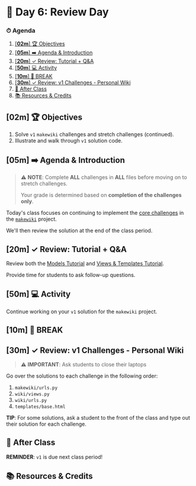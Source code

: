 # 📜 Day 6: Review Day

### ⏱ Agenda

1. [[**02m**] 🏆 Objectives](#02m-%f0%9f%8f%86-objectives)
2. [[**05m**] ➡️ Agenda & Introduction](#05m-%e2%9e%a1%ef%b8%8f-agenda--introduction)
3. [[**20m**] ✓ Review: Tutorial + Q&A](#20m-%e2%9c%93-review-tutorial--qa)
4. [[**50m**] 💻 Activity](#50m-%f0%9f%92%bb-activity)
5. [[**10m**] 🌴 BREAK](#10m-%f0%9f%8c%b4-break)
6. [[**30m**] ✓ Review: v1 Challenges - Personal Wiki](#30m-%e2%9c%93-review-v1-challenges---personal-wiki)
7. [🌃 After Class](#%f0%9f%8c%83-after-class)
8. [📚 Resources & Credits](#%f0%9f%93%9a-resources--credits)

## [**02m**] 🏆 Objectives

1. Solve `v1` `makewiki` challenges and stretch challenges (continued).
2. Illustrate and walk through `v1` solution code.

## [**05m**] ➡️ Agenda & Introduction

> ⚠️ **NOTE**: Complete **ALL** challenges in **ALL** files before moving on to stretch challenges.
>
> Your grade is determined based on **completion of the challenges only**.

Today's class focuses on continuing to implement the [core challenges](https://github.com/make-school-labs/makewiki-starter#step-4-solve-the-challenges) in the [`makewiki`](https://github.com/make-school-labs/makewiki-starter) project.

We'll then review the solution at the end of the class period.

## [**20m**] ✓ Review: Tutorial + Q&A

Review both the [Models Tutorial](https://docs.djangoproject.com/en/2.2/intro/tutorial02) and [Views & Templates Tutorial](https://docs.djangoproject.com/en/2.2/intro/tutorial03/).

Provide time for students to ask follow-up questions.

## [**50m**] 💻 Activity

Continue working on your `v1` solution for the `makewiki` project.

## [**10m**] 🌴 BREAK

## [**30m**] ✓ Review: v1 Challenges - Personal Wiki

> ⚠️ **IMPORTANT**: Ask students to close their laptops

Go over the solutions to each challenge in the following order:

1. `makewiki/urls.py`
2. `wiki/views.py`
3. `wiki/urls.py`
4. `templates/base.html`

**TIP**: For some solutions, ask a student to the front of the class and type out their solution for each challenge.

## 🌃 After Class

**REMINDER**: `v1` is due next class period!

## 📚 Resources & Credits
